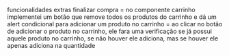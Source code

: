 funcionalidades extras
finalizar compra = no componente carrinho implementei um botão que remove todos os produtos do carrinho e dá um alert 
condicional para adicionar um produto no carrinho = ao clicar no botão de adicionar o produto no carrinho, ele fara uma verificação se já possui aquele produto no carrinho, se não houver ele adiciona, mas se houver ele apenas adiciona na quantidade 
